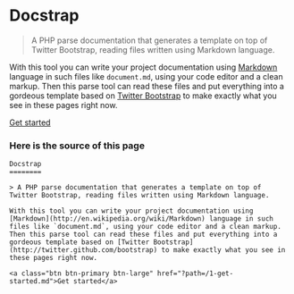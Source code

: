 Docstrap
========

> A PHP parse documentation that generates a template on top of Twitter Bootstrap, reading files written using Markdown language.

With this tool you can write your project documentation using [Markdown](http://en.wikipedia.org/wiki/Markdown) language in such files like `document.md`, using your code editor and a clean markup. Then this parse tool can read these files and put everything into a gordeous template based on [Twitter Bootstrap](http://twitter.github.com/bootstrap) to make exactly what you see in these pages right now.

<a class="btn btn-primary btn-large" href="?path=/1-getting-started.md">Get started</a>

### Here is the source of this page

~~~
Docstrap
========

> A PHP parse documentation that generates a template on top of Twitter Bootstrap, reading files written using Markdown language.

With this tool you can write your project documentation using [Markdown](http://en.wikipedia.org/wiki/Markdown) language in such files like `document.md`, using your code editor and a clean markup. Then this parse tool can read these files and put everything into a gordeous template based on [Twitter Bootstrap](http://twitter.github.com/bootstrap) to make exactly what you see in these pages right now.

<a class="btn btn-primary btn-large" href="?path=/1-get-started.md">Get started</a>
~~~